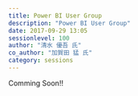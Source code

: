 ```yaml
---
title: Power BI User Group
description: "Power BI User Group"
date: 2017-09-29 13:05
sessionlevel: 100
author: "清水 優吾 氏"
co_author: "加賀田 猛 氏"
category: sessions
---
```

Comming Soon!!

